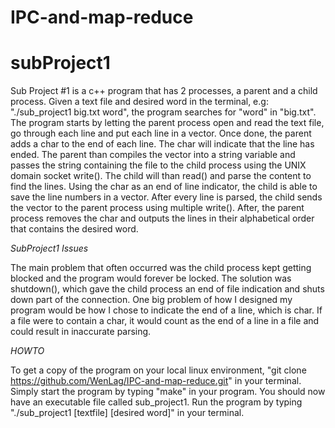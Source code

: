 # IPC-and-map-reduce

# subProject1

Sub Project #1 is a c++ program that has 2 processes, a parent and a child process.
Given a text file and desired word in the terminal, e.g: "./sub_project1 big.txt word",
the program searches for "word" in "big.txt".
The program starts by letting the parent process open and read the text file,
go through each line and put each line in a vector. Once done, the parent adds a char to the end of each line.
The char will indicate that the line has ended.
The parent than compiles the vector into a string variable and
passes the string containing the file to the child process using the UNIX domain socket write().
The child will than read() and parse the content to find the lines.
Using the char as an end of line indicator, the child is able to save the line numbers in a vector.
After every line is parsed, the child sends the vector to the parent process using multiple write().
After, the parent process removes the char and outputs the lines in their alphabetical order that contains the desired word.

_SubProject1 Issues_

The main problem that often occurred was the child process kept getting blocked and the program would forever be locked.
The solution was shutdown(), which gave the child process an end of file indication and shuts down part of the connection.
One big problem of how I designed my program would be how I chose to indicate the end of a line, which is char.
If a file were to contain a char, it would count as the end of a line in a file and could result in inaccurate parsing.

_HOWTO_

To get a copy of the program on your local linux environment,
"git clone https://github.com/WenLag/IPC-and-map-reduce.git" in your terminal.
Simply start the program by typing "make" in your program. You should now have an executable file called sub_project1.
Run the program by typing "./sub_project1 [textfile] [desired word]" in your terminal.
